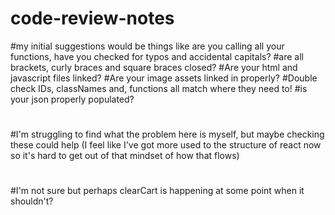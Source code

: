 # code-review-notes

#my initial suggestions would be things like are you calling all your functions, have you checked for typos and accidental capitals?
#are all brackets, curly braces and square braces closed?
#Are your html and javascript files linked?
#Are your image assets linked in properly?
#Double check IDs, classNames and, functions all match where they need to!
#is your json properly populated?
#
#I'm struggling to find what the problem here is myself, but maybe checking these could help (I feel like I've got more used to the structure of react now so it's hard to get out of that mindset of how that flows)
#
#I'm not sure but perhaps clearCart is happening at some point when it shouldn't? 
